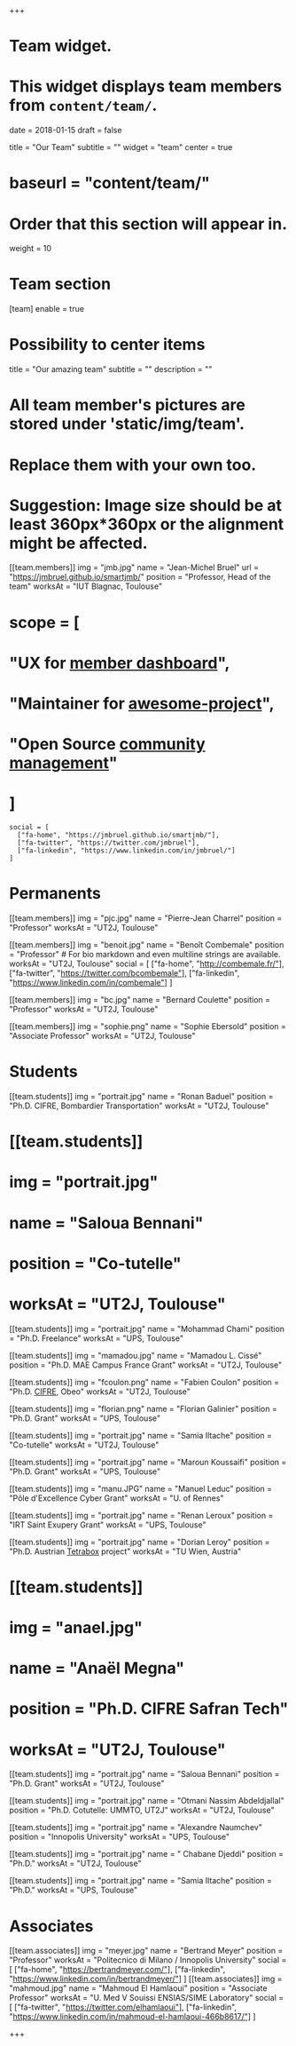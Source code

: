 +++
# Team widget.
# This widget displays team members from `content/team/`.

date = 2018-01-15
draft = false

title = "Our Team"
subtitle = ""
widget = "team"
center = true
# baseurl = "content/team/"
# Order that this section will appear in.
weight = 10

# Team section
[team]
  enable = true
  # Possibility to center items
  title = "Our amazing team"
  subtitle = ""
  description = ""

  # All team member's pictures are stored under 'static/img/team'.
  # Replace them with your own too.
  # Suggestion: Image size should be at least 360px*360px or the alignment might be affected.
  [[team.members]]
    img = "jmb.jpg"
    name = "Jean-Michel Bruel"
    url = "https://jmbruel.github.io/smartjmb/"
    position = "Professor, Head of the team"
    worksAt = "IUT Blagnac, Toulouse"
#    scope = [
#      "UX for [member dashboard](#)",
#      "Maintainer for [awesome-project](#)",
#      "Open Source [community management](#)"
#    ]
    social = [
      ["fa-home", "https://jmbruel.github.io/smartjmb/"],
      ["fa-twitter", "https://twitter.com/jmbruel"],
      ["fa-linkedin", "https://www.linkedin.com/in/jmbruel/"]
    ]

# Permanents
  [[team.members]]
    img = "pjc.jpg"
    name = "Pierre-Jean Charrel"
    position = "Professor"
    worksAt = "UT2J, Toulouse"

  [[team.members]]
    img = "benoit.jpg"
    name = "Benoît Combemale"
    position = "Professor"
    # For bio markdown and even multiline strings are available.
    worksAt = "UT2J, Toulouse"
    social = [
      ["fa-home", "http://combemale.fr/"],
      ["fa-twitter", "https://twitter.com/bcombemale"],
      ["fa-linkedin", "https://www.linkedin.com/in/combemale"]
    ]

  [[team.members]]
    img = "bc.jpg"
    name = "Bernard Coulette"
    position = "Professor"
    worksAt = "UT2J, Toulouse"

  [[team.members]]
    img = "sophie.png"
    name = "Sophie Ebersold"
    position = "Associate Professor"
    worksAt = "UT2J, Toulouse"

# Students

  [[team.students]]
    img = "portrait.jpg"
    name = "Ronan Baduel"
    position = "Ph.D. CIFRE, Bombardier Transportation"
    worksAt = "UT2J, Toulouse"

  # [[team.students]]
  #  img = "portrait.jpg"
  #  name = "Saloua Bennani"
  #  position = "Co-tutelle"
  #  worksAt = "UT2J, Toulouse"

  [[team.students]]
    img = "portrait.jpg"
    name = "Mohammad Chami"
    position = "Ph.D. Freelance"
    worksAt = "UPS, Toulouse"

  [[team.students]]
   img = "mamadou.jpg"
   name = "Mamadou L. Cissé"
   position = "Ph.D. MAE Campus France Grant"
   worksAt = "UT2J, Toulouse"

  [[team.students]]
    img = "fcoulon.png"
    name = "Fabien Coulon"
    position = "Ph.D. [CIFRE](http://gemoc.org/kaulua/), Obeo"
    worksAt = "UT2J, Toulouse"

  [[team.students]]
   img = "florian.png"
   name = "Florian Galinier"
   position = "Ph.D. Grant"
   worksAt = "UPS, Toulouse"

  [[team.students]]
    img = "portrait.jpg"
    name = "Samia Iltache"
    position = "Co-tutelle"
    worksAt = "UT2J, Toulouse"

  [[team.students]]
    img = "portrait.jpg"
    name = "Maroun Koussaifi"
    position = "Ph.D. Grant"
    worksAt = "UPS, Toulouse"

  [[team.students]]
    img = "manu.JPG"
    name = "Manuel Leduc"
    position = "Pôle d'Excellence Cyber Grant"
    worksAt = "U. of Rennes"

  [[team.students]]
    img = "portrait.jpg"
    name = "Renan Leroux"
    position = "IRT Saint Exupery Grant"
   worksAt = "UPS, Toulouse"

  [[team.students]]
    img = "portrait.jpg"
    name = "Dorian Leroy"
    position = "Ph.D. Austrian [Tetrabox](https://www.big.tuwien.ac.at/projects/40) project"
    worksAt = "TU Wien, Austria"

  # [[team.students]]
  # img = "anael.jpg"
  # name = "Anaël Megna"
  # position = "Ph.D. CIFRE Safran Tech"
  # worksAt = "UT2J, Toulouse"

  [[team.students]]
  img = "portrait.jpg"
  name = "Saloua Bennani"
  position = "Ph.D. Grant"
  worksAt = "UT2J, Toulouse"

  [[team.students]]
    img = "portrait.jpg"
    name = "Otmani Nassim Abdeldjallal"
    position = "Ph.D. Cotutelle: UMMTO, UT2J"
    worksAt = "UT2J, Toulouse"

  [[team.students]]
    img = "portrait.jpg"
    name = "Alexandre Naumchev"
    position = "Innopolis University"
    worksAt = "UPS, Toulouse"

  [[team.students]]
    img = "portrait.jpg"
    name = " Chabane Djeddi"
    position = "Ph.D."
    worksAt = "UT2J, Toulouse"

  [[team.students]]
    img = "portrait.jpg"
    name = "Samia Iltache"
    position = "Ph.D."
    worksAt = "UPS, Toulouse"


# Associates

  [[team.associates]]
    img = "meyer.jpg"
    name = "Bertrand Meyer"
    position = "Professor"
    worksAt = "Politecnico di Milano / Innopolis University"
    social = [
      ["fa-home", "https://bertrandmeyer.com/"],
      ["fa-linkedin", "https://www.linkedin.com/in/bertrandmeyer/"]
    ]
  [[team.associates]]
    img = "mahmoud.jpg"
    name = "Mahmoud El Hamlaoui"
    position = "Associate Professor"
    worksAt = "U. Med V Souissi ENSIAS/SIME Laboratory"
    social = [
      ["fa-twitter", "https://twitter.com/elhamlaoui"],
      ["fa-linkedin", "https://www.linkedin.com/in/mahmoud-el-hamlaoui-466b8617/"]
    ]

+++

